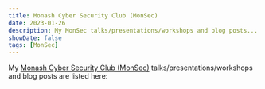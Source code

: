 ```yaml
---
title: Monash Cyber Security Club (MonSec)
date: 2023-01-26
description: My MonSec talks/presentations/workshops and blog posts...
showDate: false
tags: [MonSec]
---
```

My [Monash Cyber Security Club (MonSec)](https://monsec.io) talks/presentations/workshops and blog posts are listed here: